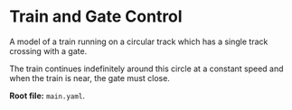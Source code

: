 # Train and Gate Control

A model of a train running on a circular track which has a single track crossing with a gate.

The train continues indefinitely around this circle at a constant speed and when the train is near, the gate must close.

**Root file:** `main.yaml`.
